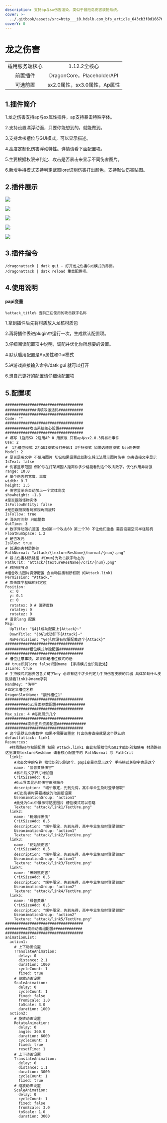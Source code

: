 ```yaml
---
description: 支持ap与sx伤害渲染，类似于冒险岛伤害装扮系统。
cover: >-
  ../.gitbook/assets/src=http___i0.hdslb.com_bfs_article_643cb3f8d166763b7f2ea894adeffe7b93301acb.jpg&refer=http___i0.hdslb.jpg
coverY: 0
---
```


# 龙之伤害

|         |                           |
| :-----: | :-----------------------: |
| 适用服务端核心 |         1.12.2全核心         |
|   前置插件  | DragonCore，PlaceholderAPI |
|   可选前置  |    sx2.0属性，sx3.0属性，Ap属性   |

## 1.插件简介

1.龙之伤害支持ap与sx属性插件，ap支持暴击特殊字体。

&#x20;2.支持设置漂浮动画，只要你能想到的，就能做到。

&#x20;3.支持龙核槽位与GUI模式，可以显示描述。

&#x20;4.高度定制化伤害浮动特性。详情请看下面配置项。

&#x20;5.主要根据权限来判定、攻击是否暴击来显示不同伤害图片。

&#x20;6.新增手持模式支持判定武器lore识别伤害打出颜色，支持默认伤害贴图。

## 2.插件展示

![](<../.gitbook/assets/image (1) (1).png>)

![](<../.gitbook/assets/image (6) (1) (1).png>)

![](<../.gitbook/assets/image (7) (1).png>)

![](<../.gitbook/assets/image (4) (1).png>)

![](<../.gitbook/assets/image (5) (1) (1).png>)

## 3.插件指令

```
/dragonattack | datk gui - 打开龙之伤害Gui模式的界面。
/dragonattack | datk reload 重载配置项。
```

## 4.使用说明

#### papi变量

```
%attack_title% 当前正在使用的攻击数字名称
```

1.拿到插件后先将材质放入龙核材质包

2.再将插件丢进plugin中运行一次，生成默认配置项。

3.仔细阅读配置项中说明，调配并优化你所想要的设置。

4.默认启用配置是Ap属性和Gui模式

5.进游戏直接输入命令/datk gui 就可以打开

6.想自己更好的配置请仔细读配置项

## 5.配置项

```
###################################
##############请填写激活码###########
###################################
Code: ""
###################################
###########攻击系统核心设置###########
###################################
# 填写 1启用SX 2启用AP 0 用原版 只有ap与sx2.0.3有暴击事件
Use: 2
#  1为槽位模式 2为GUI模式会打开GUI 3手持模式 如果选槽位模式 Use则失效
Model: 2
# 是否是用文字 不使用图片 切记如果设置此处那么将无法展示图片伤害 伤害直接文字显示
IsText: false
# 伤害显示范围 例如你在打架周围人距离你多少格能看到这个攻击数字，优化作用非常强
range: 10.0
# 单个伤害的宽度、高度
width: 0.7
height: 1.5
# 伤害显示会自动加上一个实体高度
showheight: -1.3
#是否跟随怪物实体
IsFollowEntity: false
#是否跟随观看玩家视角而旋转
IsFollow: true
# 消失时间秒 只能整数
OutTime: 3
# 数字浮动随机范围 比如第一个攻击60 第二个70 不让他们重叠 需要设置空间半径随机
FloatNumSpace: 1.2
# 是否发光
IsGlow: true
# 普通伤害材质路径
PathNormal: "attack/{textureResName}/normal/{num}.png"
# 暴击伤害材质路径 #{num}为攻击数字动态的
PathCrit: "attack/{textureResName}/crit/{num}.png"
# 权限根节点
#组合攻击图片资源配置 会自动拼接判断权限 如Attack.link1
Permission: "Attack."
# 攻击数字基础相对定位
Position:
  x: 0
  y: 0.1
  z: 0
  rotatex: 0 # 偏转度数
  rotatey: 0
  rotatez: 0
# 语言lang 配置
Msg:
  UpTitle: "§4§l成功配戴上{Attack}~"
  DownTitle: "§b§l成功卸下{Attack}~"
  NoPermission: "§e§l你没有权限配戴这个{Attack}"
###################################
###########槽位模式单独配置###########
###################################
# 槽位注意事项，如果你是槽位模式的话
## true识别lore false识别name 【手持模式也识别此处】
IsLore: true
# 手持模式武器要包含关键字key 必须有这个才会判定为手持伤害皮肤的武器 具体加载什么皮肤请看link1中name字符
HandKey: "伤害"
#自定义槽位名称
DragonSlotName: "额外槽位1"
###################################
##########Gui界面参数配置#############
###################################
Max_size: 4 #每页展示几个
###################################
##########攻击图片资源配置#############
###################################
# 这个是默认伤害数字 如果不需要请置空 打出伤害直接就是这个默认的
defaultattack: link1
Resources:
  #材质路径与权限配置 权限 Attack.link1 由此权限槽位和GUI才能识别和使用 材质路径 这里填充textureResName 请看核心配置中的 PathNormal 与 PathCrit
  link1:
    #攻击文字的名称 槽位识别识别这个，papi变量也显示这个 手持模式关键字也是这个
    name: "蓝普黄暴伤害"
    #暴击后文字尺寸增加值
    CritSizeAdd: 0.5
    #Gui界面显示的伤害皮肤简介
    description: "端午限定，先到先得，高中毕业生及时登录领取"
    #打出伤害时需要播放的动画组设置
    UseanimationGroup: "action1"
    #此处为Gui中展示得贴图图片 槽位模式可以忽略
    Texture: "attack/link1/TextUre.png"
  link2:
    name: "粉爆炸黑伤"
    CritSizeAdd: 0.5
    description: "端午限定，先到先得，高中毕业生及时登录领取"
    UseanimationGroup: "action1"
    Texture: "attack/link2/TextUre.png"
  link3:
    name: "花姑娘伤害"
    CritSizeAdd: 0.5
    description: "端午限定，先到先得，高中毕业生及时登录领取"
    UseanimationGroup: "action1"
    Texture: "attack/link3/TextUre.png"
  link4:
    name: "黑眼熊伤害"
    CritSizeAdd: 0.5
    description: "端午限定，先到先得，高中毕业生及时登录领取"
    UseanimationGroup: "action2"
    Texture: "attack/link4/TextUre.png"
  link5:
    name: "绿普黄爆"
    CritSizeAdd: 0.5
    description: "端午限定，先到先得，高中毕业生及时登录领取"
    UseanimationGroup: "action2"
    Texture: "attack/link5/TextUre.png"
###################################
##########攻击动画组配置#############
###################################
animationList:
  action1:
    # 上下动画设置
    TranslateAnimation:
      delay: 0
      distance: 2.1
      duration: 1000
      cycleCount: 1
      fixed: true
    # 缩放动画设置
    ScaleAnimation:
      delay: 0
      cycleCount: 1
      fixed: false
      fromScale: 1.0
      toScale: 3.0
      duration: 1000
  action2:
    # 旋转动画设置
    RotateAnimation:
      delay: 0
      angle: 360.0
      duration: 6000
      cycleCount: 1
      fixed: true
      resetTime: 1
    # 上下动画设置
    TranslateAnimation:
      delay: 0
      distance: 1.1
      duration: 3000
      cycleCount: 1
      fixed: true
    # 缩放动画设置
    ScaleAnimation:
      delay: 0
      cycleCount: 1
      fixed: false
      fromScale: 3.0
      toScale: 1.0
      duration: 3000
```

